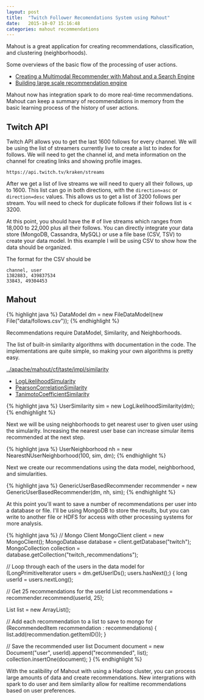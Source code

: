 ```yaml
---
layout: post
title:  "Twitch Follower Recomendations System using Mahout"
date:   2015-10-07 15:16:48
categories: mahout recommendations
---
```


Mahout is a great application for creating recommendations, classification, and clustering (neighborhoods).

Some overviews of the basic flow of the processing of user actions.

* [Creating a Multimodal Recommender with Mahout and a Search Engine](http://occamsmachete.com/ml/2014/10/07/creating-a-unified-recommender-with-mahout-and-a-search-engine/)
* [Building large scale recommendation engine](http://www.slideshare.net/KeeyongHan/buidling-large-scale-recommendation-engine-17262692)

Mahout now has integration spark to do more real-time recommendations. Mahout can keep a summary of recommendations in memory from the basic learning process of the history of user actions.

## Twitch API

Twitch API allows you to get the last 1600 follows for every channel. We will be using the list of streamers currently live to create a list to index for follows. We will need to get the channel id, and meta information on the channel for creating links and showing profile images.

	https://api.twitch.tv/kraken/streams

After we get a list of live streams we will need to query all their follows, up to 1600. This list can go in both directions, with the `direction=asc` or `direction=desc` values. This allows us to get a list of 3200 follows per stream. You will need to check for duplicate follows if their follows list is < 3200.

At this point, you should have the # of live streams which ranges from 18,000 to 22,000 plus all their follows. You can directly integrate your data store (MongoDB, Cassandra, MySQL) or use a file base (CSV, TSV) to create your data model. In this example I will be using CSV to show how the data should be organized.

The format for the CSV should be

	channel, user
	1382883, 439837534
	33843, 49304453

## Mahout

{% highlight java %}
DataModel dm
  = new FileDataModel(new File("data/follows.csv"));
{% endhighlight %}

Recommendations require DataModel, Similarity, and Neighborhoods.

The list of built-in similarity algorithms with documentation in the code. The implementations are quite simple, so making your own algorithms is pretty easy.

[../apache/mahout/cf/taste/impl/similarity](https://github.com/apache/mahout/tree/mahout-0.10.x/mr/src/main/java/org/apache/mahout/cf/taste/impl/similarity)

* [LogLikelihoodSimularity][likelihood]
* [PearsonCorrelationSimilarity][pearson]
* [TanimotoCoefficientSimilarity][tanimoto]

{% highlight java %}
UserSimilarity sim = new LogLikelihoodSimilarity(dm);
{% endhighlight %}

Next we will be using neighborhoods to get nearest user to given user using the simularity. Increasing the nearest user base can increase simular items recommended at the next step.

{% highlight java %}
UserNeighborhood nh
  = new NearestNUserNeighborhood(100, sim, dm);
{% endhighlight %}

Next we create our recommendations using the data model, neighborhood, and simularities.

{% highlight java %}
GenericUserBasedRecommender recommender
  = new GenericUserBasedRecommender(dm, nh, sim);
{% endhighlight %}

At this point you'll want to save a number of recommendations per user into a database or file. I'll be using MongoDB to store the results, but you can write to another file or HDFS for access with other processing systems for more analysis.

{% highlight java %}
// Mongo Client
MongoClient client = new MongoClient();
MongoDatabase database = client.getDatabase("twitch");
MongoCollection<Document> collection
  = database.getCollection("twitch_recommendations");

// Loop through each of the users in the data model
for (LongPrimitiveIterator users = dm.getUserIDs(); users.hasNext();) {
  long userId = users.nextLong();

  // Get 25 recommendations for the userId
  List<RecommendedItem> recommendations
    = recommender.recommend(userId, 25);

  List<Long> list = new ArrayList<Long>();

  // Add each recommendation to a list to save to mongo
  for (RecommendedItem recommendation : recommendations) {
    list.add(recommendation.getItemID());
  }

  // Save the recommended user list
  Document document
    = new Document("user", userId).append("recommended", list);
  collection.insertOne(document);
}
{% endhighlight %}

With the scalibility of Mahout with using a Hadoop cluster, you can process large amounts of data and create recommendations. New intergrations with spark to do user and item similarity allow for realtime recommendations based on user preferences.

[likelihood]: https://github.com/apache/mahout/blob/mahout-0.10.x/mr/src/main/java/org/apache/mahout/cf/taste/impl/similarity/LogLikelihoodSimilarity.java
[tanimoto]: https://github.com/apache/mahout/blob/mahout-0.10.x/mr/src/main/java/org/apache/mahout/cf/taste/impl/similarity/TanimotoCoefficientSimilarity.java
[pearson]: https://github.com/apache/mahout/blob/mahout-0.10.x/mr/src/main/java/org/apache/mahout/cf/taste/impl/similarity/PearsonCorrelationSimilarity.java